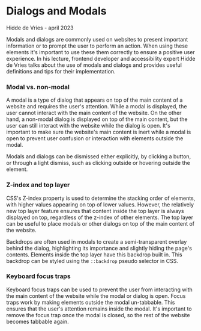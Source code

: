 # Dialogs and Modals

Hidde de Vries - april 2023

Modals and dialogs are commonly used on websites to present important information or to prompt the user to perform an action. When using these elements it's important to use these them correctly to ensure a positive user experience. In his lecture, frontend developer and accessibility expert Hidde de Vries talks about the use of modals and dialogs and provides useful definitions and tips for their implementation.

### Modal vs. non-modal
A modal is a type of dialog that appears on top of the main content of a website and requires the user's attention. While a modal is displayed, the user cannot interact with the main content of the website. On the other hand, a non-modal dialog is displayed on top of the main content, but the user can still interact with the website while the dialog is open. It's important to make sure the website's main content is inert while a modal is open to prevent user confusion or interaction with elements outside the modal.

Modals and dialogs can be dismissed either explicitly, by clicking a button, or through a light dismiss, such as clicking outside or hovering outside the element. 

### Z-index and top layer
CSS's Z-index property is used to determine the stacking order of elements, with higher values appearing on top of lower values. However, the relatively new top layer feature ensures that content inside the top layer is always displayed on top, regardless of the z-index of other elements. The top layer can be useful to place modals or other dialogs on top of the main content of the website.

Backdrops are often used in modals to create a semi-transparent overlay behind the dialog, highlighting its importance and slightly hiding the page's contents. Elements inside the top layer have this backdrop built in. This backdrop can be styled using the `::backdrop` pseudo selector in CSS.

### Keyboard focus traps
Keyboard focus traps can be used to prevent the user from interacting with the main content of the website while the modal or dialog is open. Focus traps work by making elements outside the modal un-tabbable. This ensures that the user's attention remains inside the modal. It's important to remove the focus trap once the modal is closed, so the rest of the website becomes tabbable again.


<!-- Hidde is a frontend developer who is currently working a lot on accessibility on the web. In this lecture, he will talk specifically about the use of modals and dialogs on the web.

## Definitions

### Modal

A modal is a dialog that is displayed on top of the main content of a website. Specifically, a modal is the only thing the user can interact with. This means that the user cannot interact with the main content (inert) of the website while the modal is displayed. A common mistake when creating modals is not making the rest of the page inert. This means that the user can still interact (with tabs for example) with the main content of the website while the modal is displayed.

### Non-modal

A non-modal dialog is a dialog that is displayed on top of the main content of a website. However, unlike a modal, the user can still interact with the main content of the website while the dialog is displayed.

### Light dismiss

A light dismiss is a way to dismiss a modal or dialog by not implicitly clicking a button. This can be done by clicking outside, or even hovering outside of the modal or dialog.

### Explicit dismiss

An explicit dismiss is a way to dismiss a modal or dialog by explicitly clicking a button.

### Z-index

Z-index is a CSS property that determines the stacking order of elements. Elements with a higher z-index will be displayed on top of elements with a lower z-index.

### Top layer

The top layer is the a relatively new feature. The top layer is a layer that is displayed on top of the z-index. This means that content inside the top layer will always be displayed on top of content outside the top layer, regardless of the z-index.

### Backdrop

Sometimes modals have a backdrop behind them. This is a semi-transparent overlay that is displayed behind the modal. Top layer elements have a built in backdrop, which can be styled using the css `::backdrop` pseudo selector.

### Keyboard focus traps

A keyboard focus trap is a way to trap the keyboard focus inside a modal or dialog. This means that the user can only interact with the modal or dialog while it is displayed. A focus trap should only be used temporarily, and should be removed when the modal or dialog is dismissed. -->